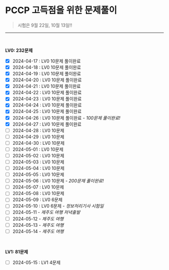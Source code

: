 # PCCP 고득점을 위한 문제풀이

> 시험은 9월 22일, 10월 13일!!

-----------------------------
<br>

**LV0: 232문제**
- [x]  2024-04-17 : LV0 10문제 풀이완료
- [x]  2024-04-18 : LV0 10문제 풀이완료
- [x]  2024-04-19 : LV0 10문제 풀이완료
- [x]  2024-04-20 : LV0 10문제 풀이완료
- [x]  2024-04-21 : LV0 10문제 풀이완료
- [x]  2024-04-22 : LV0 10문제 풀이완료
- [x]  2024-04-23 : LV0 10문제 풀이완료
- [x]  2024-04-24 : LV0 10문제 풀이완료
- [x]  2024-04-25 : LV0 10문제 풀이완료
- [x]  2024-04-26 : LV0 10문제 풀이완료 - *100문제 풀이완료!*
- [x]  2024-04-27 : LV0 10문제 풀이완료
- [ ]  2024-04-28 : LV0 10문제
- [ ]  2024-04-29 : LV0 10문제
- [ ]  2024-04-30 : LV0 10문제
- [ ]  2024-05-01 : LV0 10문제
- [ ]  2024-05-02 : LV0 10문제
- [ ]  2024-05-03 : LV0 10문제
- [ ]  2024-05-04 : LV0 10문제
- [ ]  2024-05-05 : LV0 10문제
- [ ]  2024-05-06 : LV0 10문제 - *200문제 풀이완료!*
- [ ]  2024-05-07 : LV0 10문제 
- [ ]  2024-05-08 : LV0 10문제
- [ ]  2024-05-09 : LV0 6문제
- [ ]  2024-05-10 : LV0 6문제 - *정보처리기사 시험일*
- [ ]  2024-05-11 - *제주도 여행 저녁출발*
- [ ]  2024-05-12 - *제주도 여행*
- [ ]  2024-05-13 - *제주도 여행*
- [ ]  2024-05-14 - *제주도 여행*
<br>

**LV1: 81문제**
- [ ]  2024-05-15 : LV1 4문제
